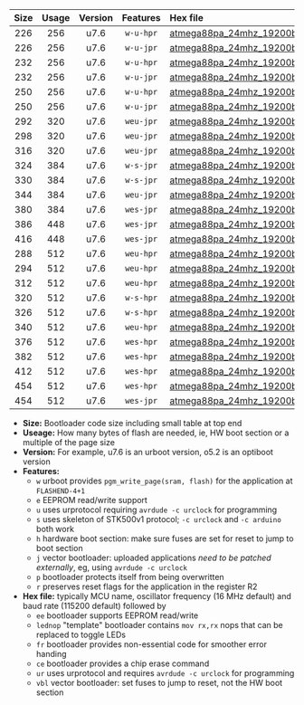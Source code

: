 |Size|Usage|Version|Features|Hex file|
|:-:|:-:|:-:|:-:|:--|
|226|256|u7.6|`w-u-hpr`|[atmega88pa_24mhz_19200bps_ur.hex](https://raw.githubusercontent.com/stefanrueger/urboot/main/bootloaders/atmega88pa/fcpu_24mhz/19200_bps/atmega88pa_24mhz_19200bps_ur.hex)|
|226|256|u7.6|`w-u-jpr`|[atmega88pa_24mhz_19200bps_ur_vbl.hex](https://raw.githubusercontent.com/stefanrueger/urboot/main/bootloaders/atmega88pa/fcpu_24mhz/19200_bps/atmega88pa_24mhz_19200bps_ur_vbl.hex)|
|232|256|u7.6|`w-u-hpr`|[atmega88pa_24mhz_19200bps_lednop_ur.hex](https://raw.githubusercontent.com/stefanrueger/urboot/main/bootloaders/atmega88pa/fcpu_24mhz/19200_bps/atmega88pa_24mhz_19200bps_lednop_ur.hex)|
|232|256|u7.6|`w-u-jpr`|[atmega88pa_24mhz_19200bps_lednop_ur_vbl.hex](https://raw.githubusercontent.com/stefanrueger/urboot/main/bootloaders/atmega88pa/fcpu_24mhz/19200_bps/atmega88pa_24mhz_19200bps_lednop_ur_vbl.hex)|
|250|256|u7.6|`w-u-hpr`|[atmega88pa_24mhz_19200bps_lednop_fr_ur.hex](https://raw.githubusercontent.com/stefanrueger/urboot/main/bootloaders/atmega88pa/fcpu_24mhz/19200_bps/atmega88pa_24mhz_19200bps_lednop_fr_ur.hex)|
|250|256|u7.6|`w-u-jpr`|[atmega88pa_24mhz_19200bps_lednop_fr_ur_vbl.hex](https://raw.githubusercontent.com/stefanrueger/urboot/main/bootloaders/atmega88pa/fcpu_24mhz/19200_bps/atmega88pa_24mhz_19200bps_lednop_fr_ur_vbl.hex)|
|292|320|u7.6|`weu-jpr`|[atmega88pa_24mhz_19200bps_ee_ur_vbl.hex](https://raw.githubusercontent.com/stefanrueger/urboot/main/bootloaders/atmega88pa/fcpu_24mhz/19200_bps/atmega88pa_24mhz_19200bps_ee_ur_vbl.hex)|
|298|320|u7.6|`weu-jpr`|[atmega88pa_24mhz_19200bps_ee_lednop_ur_vbl.hex](https://raw.githubusercontent.com/stefanrueger/urboot/main/bootloaders/atmega88pa/fcpu_24mhz/19200_bps/atmega88pa_24mhz_19200bps_ee_lednop_ur_vbl.hex)|
|316|320|u7.6|`weu-jpr`|[atmega88pa_24mhz_19200bps_ee_lednop_fr_ur_vbl.hex](https://raw.githubusercontent.com/stefanrueger/urboot/main/bootloaders/atmega88pa/fcpu_24mhz/19200_bps/atmega88pa_24mhz_19200bps_ee_lednop_fr_ur_vbl.hex)|
|324|384|u7.6|`w-s-jpr`|[atmega88pa_24mhz_19200bps_vbl.hex](https://raw.githubusercontent.com/stefanrueger/urboot/main/bootloaders/atmega88pa/fcpu_24mhz/19200_bps/atmega88pa_24mhz_19200bps_vbl.hex)|
|330|384|u7.6|`w-s-jpr`|[atmega88pa_24mhz_19200bps_lednop_vbl.hex](https://raw.githubusercontent.com/stefanrueger/urboot/main/bootloaders/atmega88pa/fcpu_24mhz/19200_bps/atmega88pa_24mhz_19200bps_lednop_vbl.hex)|
|344|384|u7.6|`weu-jpr`|[atmega88pa_24mhz_19200bps_ee_lednop_fr_ce_ur_vbl.hex](https://raw.githubusercontent.com/stefanrueger/urboot/main/bootloaders/atmega88pa/fcpu_24mhz/19200_bps/atmega88pa_24mhz_19200bps_ee_lednop_fr_ce_ur_vbl.hex)|
|380|384|u7.6|`wes-jpr`|[atmega88pa_24mhz_19200bps_ee_vbl.hex](https://raw.githubusercontent.com/stefanrueger/urboot/main/bootloaders/atmega88pa/fcpu_24mhz/19200_bps/atmega88pa_24mhz_19200bps_ee_vbl.hex)|
|386|448|u7.6|`wes-jpr`|[atmega88pa_24mhz_19200bps_ee_lednop_vbl.hex](https://raw.githubusercontent.com/stefanrueger/urboot/main/bootloaders/atmega88pa/fcpu_24mhz/19200_bps/atmega88pa_24mhz_19200bps_ee_lednop_vbl.hex)|
|416|448|u7.6|`wes-jpr`|[atmega88pa_24mhz_19200bps_ee_lednop_fr_vbl.hex](https://raw.githubusercontent.com/stefanrueger/urboot/main/bootloaders/atmega88pa/fcpu_24mhz/19200_bps/atmega88pa_24mhz_19200bps_ee_lednop_fr_vbl.hex)|
|288|512|u7.6|`weu-hpr`|[atmega88pa_24mhz_19200bps_ee_ur.hex](https://raw.githubusercontent.com/stefanrueger/urboot/main/bootloaders/atmega88pa/fcpu_24mhz/19200_bps/atmega88pa_24mhz_19200bps_ee_ur.hex)|
|294|512|u7.6|`weu-hpr`|[atmega88pa_24mhz_19200bps_ee_lednop_ur.hex](https://raw.githubusercontent.com/stefanrueger/urboot/main/bootloaders/atmega88pa/fcpu_24mhz/19200_bps/atmega88pa_24mhz_19200bps_ee_lednop_ur.hex)|
|312|512|u7.6|`weu-hpr`|[atmega88pa_24mhz_19200bps_ee_lednop_fr_ur.hex](https://raw.githubusercontent.com/stefanrueger/urboot/main/bootloaders/atmega88pa/fcpu_24mhz/19200_bps/atmega88pa_24mhz_19200bps_ee_lednop_fr_ur.hex)|
|320|512|u7.6|`w-s-hpr`|[atmega88pa_24mhz_19200bps.hex](https://raw.githubusercontent.com/stefanrueger/urboot/main/bootloaders/atmega88pa/fcpu_24mhz/19200_bps/atmega88pa_24mhz_19200bps.hex)|
|326|512|u7.6|`w-s-hpr`|[atmega88pa_24mhz_19200bps_lednop.hex](https://raw.githubusercontent.com/stefanrueger/urboot/main/bootloaders/atmega88pa/fcpu_24mhz/19200_bps/atmega88pa_24mhz_19200bps_lednop.hex)|
|340|512|u7.6|`weu-hpr`|[atmega88pa_24mhz_19200bps_ee_lednop_fr_ce_ur.hex](https://raw.githubusercontent.com/stefanrueger/urboot/main/bootloaders/atmega88pa/fcpu_24mhz/19200_bps/atmega88pa_24mhz_19200bps_ee_lednop_fr_ce_ur.hex)|
|376|512|u7.6|`wes-hpr`|[atmega88pa_24mhz_19200bps_ee.hex](https://raw.githubusercontent.com/stefanrueger/urboot/main/bootloaders/atmega88pa/fcpu_24mhz/19200_bps/atmega88pa_24mhz_19200bps_ee.hex)|
|382|512|u7.6|`wes-hpr`|[atmega88pa_24mhz_19200bps_ee_lednop.hex](https://raw.githubusercontent.com/stefanrueger/urboot/main/bootloaders/atmega88pa/fcpu_24mhz/19200_bps/atmega88pa_24mhz_19200bps_ee_lednop.hex)|
|412|512|u7.6|`wes-hpr`|[atmega88pa_24mhz_19200bps_ee_lednop_fr.hex](https://raw.githubusercontent.com/stefanrueger/urboot/main/bootloaders/atmega88pa/fcpu_24mhz/19200_bps/atmega88pa_24mhz_19200bps_ee_lednop_fr.hex)|
|454|512|u7.6|`wes-hpr`|[atmega88pa_24mhz_19200bps_ee_lednop_fr_ce.hex](https://raw.githubusercontent.com/stefanrueger/urboot/main/bootloaders/atmega88pa/fcpu_24mhz/19200_bps/atmega88pa_24mhz_19200bps_ee_lednop_fr_ce.hex)|
|454|512|u7.6|`wes-jpr`|[atmega88pa_24mhz_19200bps_ee_lednop_fr_ce_vbl.hex](https://raw.githubusercontent.com/stefanrueger/urboot/main/bootloaders/atmega88pa/fcpu_24mhz/19200_bps/atmega88pa_24mhz_19200bps_ee_lednop_fr_ce_vbl.hex)|

- **Size:** Bootloader code size including small table at top end
- **Useage:** How many bytes of flash are needed, ie, HW boot section or a multiple of the page size
- **Version:** For example, u7.6 is an urboot version, o5.2 is an optiboot version
- **Features:**
  + `w` urboot provides `pgm_write_page(sram, flash)` for the application at `FLASHEND-4+1`
  + `e` EEPROM read/write support
  + `u` uses urprotocol requiring `avrdude -c urclock` for programming
  + `s` uses skeleton of STK500v1 protocol; `-c urclock` and `-c arduino` both work
  + `h` hardware boot section: make sure fuses are set for reset to jump to boot section
  + `j` vector bootloader: uploaded applications *need to be patched externally*, eg, using `avrdude -c urclock`
  + `p` bootloader protects itself from being overwritten
  + `r` preserves reset flags for the application in the register R2
- **Hex file:** typically MCU name, oscillator frequency (16 MHz default) and baud rate (115200 default) followed by
  + `ee` bootloader supports EEPROM read/write
  + `lednop` "template" bootloader contains `mov rx,rx` nops that can be replaced to toggle LEDs
  + `fr` bootloader provides non-essential code for smoother error handing
  + `ce` bootloader provides a chip erase command
  + `ur` uses urprotocol and requires `avrdude -c urclock` for programming
  + `vbl` vector bootloader: set fuses to jump to reset, not the HW boot section
